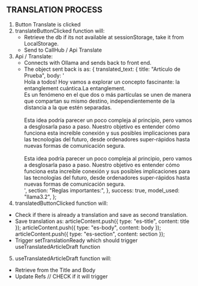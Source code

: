 ## TRANSLATION PROCESS

1. Button Translate is clicked
2. translateButtonClicked function will:
   - Retrieve the db if its not available at sessionStorage, take it from LocalStorage.
   - Send to CallHub / Api Translate
3. Api / Translate:
   - Connects with Ollama and sends back to front end.
   - The object sent back is as:
     {
     translated_text: {
     title: "Artículo de Prueba",
     body: '<div>Hola a todos! Hoy vamos a explorar un concepto fascinante: la entanglement cuántica.<span font-style="bold">La entanglement.</span><div>Es un fenómeno en el que dos o más partículas se unen de manera que compartan su mismo destino, independientemente de la distancia a la que estén separadas.</div></div><br /><div>Esta idea podría parecer un poco compleja al principio, pero vamos a desglosarla paso a paso. Nuestro objetivo es entender cómo funciona esta increíble conexión y sus posibles implicaciones para las tecnologías del futuro, desde ordenadores super-rápidos hasta nuevas formas de comunicación segura.</div><br /><div>Esta idea podría parecer un poco compleja al principio, pero vamos a desglosarla paso a paso. Nuestro objetivo es entender cómo funciona esta increíble conexión y sus posibles implicaciones para las tecnologías del futuro, desde ordenadores super-rápidos hasta nuevas formas de comunicación segura.</div>',
     section: "Reglas importantes:",
     },
     success: true,
     model_used: "llama3.2",
     };
4. translatedButtonClicked function will:

- Check if there is already a translation and save as second translation.
- Save translation as:
  articleContent.push({ type: "es-title", content: title });
  articleContent.push({ type: "es-body", content: body });
  articleContent.push({ type: "es-section", content: section });
- Trigger setTranslationReady which should trigger useTranslatedArticleDraft function

5. useTranslatedArticleDraft function will:

- Retrieve from the Title and Body
- Update Refs
  // CHECK if it will trigger
